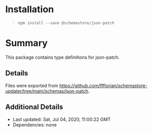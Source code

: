 # Installation
> `npm install --save @schemastore/json-patch`

# Summary
This package contains type definitions for json-patch.

## Details
Files were exported from https://github.com/ffflorian/schemastore-updater/tree/main/schemas/json-patch.

## Additional Details
* Last updated: Sat, Jul 04, 2020, 11:00:22 GMT
* Dependencies: none
